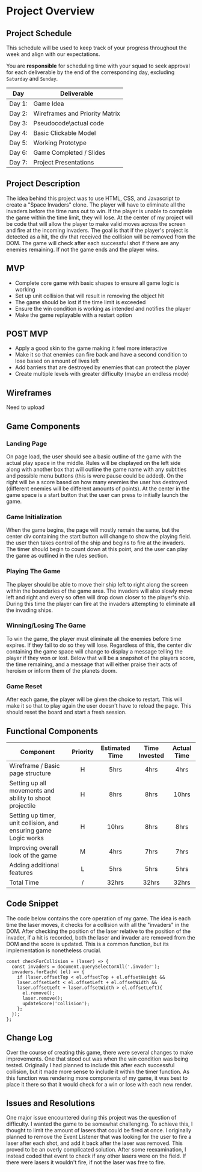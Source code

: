 # Project Overview

## Project Schedule

This schedule will be used to keep track of your progress throughout the week and align with our expectations.  

You are **responsible** for scheduling time with your squad to seek approval for each deliverable by the end of the corresponding day, excluding `Saturday` and `Sunday`.

|  Day | Deliverable |
|---|---|
|Day 1:| Game Idea|
|Day 2:| Wireframes and Priority Matrix|
|Day 3:| Pseudocode\actual code|
|Day 4:| Basic Clickable Model |
|Day 5:| Working Prototype |
|Day 6:| Game Completed / Slides |
|Day 7:| Project Presentations |

## Project Description
The idea behind this project was to use HTML, CSS, and Javascript to create a "Space Invaders" clone. The player will have to eliminate all the invaders before the time runs out to win. If the player is unable to complete the game within the time limit, they will lose. At the center of my project will be code that will allow the player to make valid moves across the screen and fire at the incoming invaders. The goal is that if the player's project is detected as a hit, the div that received the collision will be removed from the DOM. The game will check after each successful shot if there are any enemies remaining. If not the game ends and the player wins.

## MVP
 - Complete core game with basic shapes to ensure all game logic is working
 - Set up unit collision that will result in removing the object hit
 - The game should be lost if the time limit is exceeded
 - Ensure the win condition is working as intended and notifies the player
 - Make the game replayable with a restart option

## POST MVP
 - Apply a good skin to the game making it feel more interactive
 - Make it so that enemies can fire back and have a second condition to lose based on amount of lives left
 - Add barriers that are destroyed by enemies that can protect the player
 - Create multiple levels with greater difficulty (maybe an endless mode)

## Wireframes

Need to upload

## Game Components

### Landing Page
On page load, the user should see a basic outline of the game with the actual play space in the middle. Rules will be displayed on the left side along with another box that will outline the game name with any subtitles and possible menu buttons (this is were pause could be added). On the right will be a score based on how many enemies the user has destroyed (different enemies will be different amounts of points). At the center in the game space is a start button that the user can press to initially launch the game.

### Game Initialization
When the game begins, the page will mostly remain the same, but the center div containing the start button will change to show the playing field. the user then takes control of the ship and begins to fire at the invaders. The timer should begin to count down at this point, and the user can play the game as outlined in the rules section.

### Playing The Game
The player should be able to move their ship left to right along the screen within the boundaries of the game area. The invaders will also slowly move left and right and every so often will drop down closer to the player's ship. During this time the player can fire at the invaders attempting to eliminate all the invading ships.

### Winning/Losing The Game
To win the game, the player must eliminate all the enemies before time expires. If they fail to do so they will lose. Regardless of this, the center div containing the game space will change to display a message telling the player if they won or lost. Below that will be a snapshot of the players score, the time remaining, and a message that will either praise their acts of heroism or inform them of the planets doom.

### Game Reset
After each game, the player will be given the choice to restart. This will make it so that to play again the user doesn't have to reload the page. This should reset the board and start a fresh session.

## Functional Components

| Component | Priority | Estimated Time | Time Invested | Actual Time |
| --- | :---: |  :---: | :---: | :---: |
| Wireframe / Basic page structure | H | 5hrs| 4hrs | 4hrs |
| Setting up all movements and ability to shoot projectile | H | 8hrs| 8hrs | 10hrs |
| Setting up timer, unit collision, and ensuring game Logic works | H | 10hrs| 8hrs | 8hrs |
| Improving overall look of the game | M | 4hrs| 7hrs | 7hrs |
| Adding additional features | L | 5hrs| 5hrs | 5hrs |
| Total Time | / | 32hrs| 32hrs | 32hrs |

## Code Snippet
The code below contains the core operation of my game. The idea is each time the laser moves, it checks for a collision with all the "invaders" in the DOM. After checking the position of the laser relative to the position of the invader, if a hit is recorded, both the laser and invader are removed from the DOM and the score is updated. This is a common function, but its implementation is nonetheless crucial.

```
const checkForCollision = (laser) => {
  const invaders = document.querySelectorAll('.invader');
  invaders.forEach( (el) => {
    if (laser.offsetTop < el.offsetTop + el.offsetHeight &&
    laser.offsetLeft < el.offsetLeft + el.offsetWidth &&
    laser.offsetLeft + laser.offsetWidth > el.offsetLeft){
      el.remove();
      laser.remove();
      updateScore('collision');
    };
  });
};
```
## Change Log
Over the course of creating this game, there were several changes to make improvements. One that stood out was when the win condition was being tested. Originally I had planned to include this after each successful collision, but it made more sense to include it within the timer function. As this function was rendering more components of my game, it was best to place it there so that it would check for a win or lose with each new render.

## Issues and Resolutions
One major issue encountered during this project was the question of difficulty. I wanted the game to be somewhat challenging. To achieve this, I thought to limit the amount of lasers that could be fired at once. I originally planned to remove the Event Listener that was looking for the user to fire a laser after each shot, and add it back after the laser was removed. This proved to be an overly complicated solution. After some reexamination, I instead coded that event to check if any other lasers were on the field. If there were lasers it wouldn't fire, if not the laser was free to fire.
